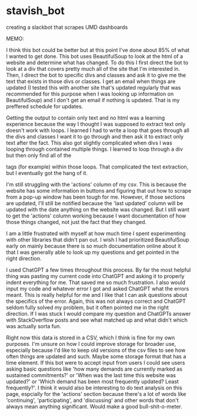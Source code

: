 # stavish_bot
creating a slackbot that scrapes UMD dashboards

MEMO:

I think this bot could be better but at this point I've done about 85% of what I wanted to get done. This bot uses BeautifulSoup to look at the html of a website and determine what has changed. To do this I first direct the bot to look at a div that covers pretty much all of the site that I'm interested in. Then, I direct the bot to specific divs and classes and ask it to give me the text that exists in those divs or classes. I get an email when things are updated (I tested this with another site that's updated regularly that was recommended for this purpose when I was looking up information on BeautifulSoup) and I don't get an email if nothing is updated. That is my preffered schedule for updates.

Getting the output to contain only text and no html was a learning experience because the way I thought I was supposed to extract text only doesn't work with loops. I learned I had to write a loop that goes through all the divs and classes I want it to go through and then ask it to extract only text after the fact. This also got slightly complicated when divs I was looping through contained multiple things. I learned to loop through a div but then only find all of the <p> tags (for example) within those loops. That complicated the text extraction, but I eventually got the hang of it.

I'm still struggling with the 'actions' column of my csv. This is because the website has some information in buttons and figuring that out how to scrape from a pop-up window has been tough for me. However, if those sections are updated, I'll still be notified because the 'last updated' column will be updated with the date anything on the website was changed. But I still want to get the 'actions' column working because I want documentation of how those things changed, not just the fact that they changed.

I am a little frustrated with myself at how much time I spent experimenting with other libraries that didn't pan out. I wish I had prioritized BeautifulSoup early on mainly because there is so much documentation online about it that I was generally able to look up my questions and get pointed in the right direction.

I used ChatGPT a few times throughout this process. By far the most helpful thing was pasting my current code into ChatGPT and asking it to properly indent everything for me. That saved me so much frustration. I also would input my code and whatever error I got and asked ChatGPT what the errors meant. This is really helpful for me and I like that I can ask questions about the specifics of the error. Again, this was not always correct and ChatGPT seldom fully solved my problem, but it often pointed me in the right direction. If I was stuck I would compare my question and ChatGPTs answer with StackOverflow posts and see what matched up and what didn't which was actually sorta fun. 

Right now this data is stored in a CSV, which I think is fine for my own purposes. I'm unsure on how I could improve storage for broader use, especially because I'd like to keep old versions of the csv files to see how often things are updated and such. Maybe some storage format that has a time element. If this bot were to accept input from users I could see users asking basic questions like 'how many demands are currently marked as sustained commitments?' or 'When was the last time this website was updated?' or 'Which demand has been most frequently updated? Least frequently?'. I think it would also be interesting to do text analysis on this page, espcially for the 'actions' section because there's a lot of words like 'continuing', 'participating', and 'discussing' and other words that don't always mean anything significant. Would make a good bull-shit-o-meter.
